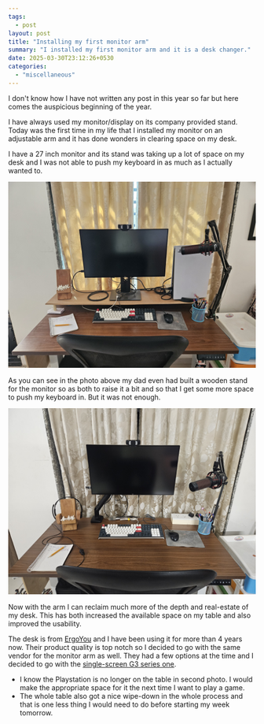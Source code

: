 ```yaml
---
tags:
  - post
layout: post
title: "Installing my first monitor arm"
summary: "I installed my first monitor arm and it is a desk changer."
date: 2025-03-30T23:12:26+0530
categories:
  - "miscellaneous"
---
```


I don't know how I have not written any post in this year so far but here comes the auspicious beginning of the year.

I have always used my monitor/display on its company provided stand. Today was the first time in my life that I installed my monitor on an adjustable arm and it has done wonders in clearing space on my desk.

I have a 27 inch monitor and its stand was taking up a lot of space on my desk and I was not able to push my keyboard in as much as I actually wanted to.

![Desk before](../assets/images/posts/first-monitor-arm/desk_before.jpg)

As you can see in the photo above my dad even had built a wooden stand for the monitor so as both to raise it a bit and so that I get some more space to push my keyboard in. But it was not enough.

![Desk after](../assets/images/posts/first-monitor-arm/desk_after.jpg)

Now with the arm I can reclaim much more of the depth and real-estate of my desk. This has both increased the available space on my table and also improved the usability.

The desk is from [ErgoYou](https://www.ergoyou.in/) and I have been using it for more than 4 years now. Their product quality is top notch so I decided to go with the same vendor for the monitor arm as well. They had a few options at the time and I decided to go with the [single-screen G3 series one](https://www.ergoyou.in/products/adjustable-spring-monitor-stand-single-screen-clamp-grommet-mount-g3-series).

- I know the Playstation is no longer on the table in second photo. I would make the appropriate space for it the next time I want to play a game.
- The whole table also got a nice wipe-down in the whole process and that is one less thing I would need to do before starting my week tomorrow.
